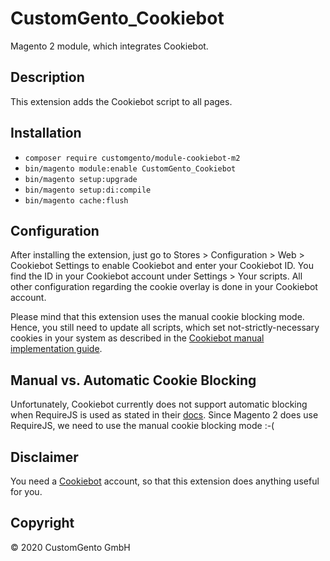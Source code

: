 # CustomGento_Cookiebot
Magento 2 module, which integrates Cookiebot.

## Description
This extension adds the Cookiebot script to all pages.

## Installation
- `composer require customgento/module-cookiebot-m2`
- `bin/magento module:enable CustomGento_Cookiebot`
- `bin/magento setup:upgrade`
- `bin/magento setup:di:compile`
- `bin/magento cache:flush`

## Configuration
After installing the extension, just go to Stores > Configuration > Web > Cookiebot Settings to enable Cookiebot and enter your Cookiebot ID. You find the ID in your Cookiebot account under Settings > Your scripts. All other configuration regarding the cookie overlay is done in your Cookiebot account.

Please mind that this extension uses the manual cookie blocking mode. Hence, you still need to update all scripts, which set not-strictly-necessary cookies in your system as described in the [Cookiebot manual implementation guide](https://www.cookiebot.com/en/manual-implementation/).

## Manual vs. Automatic Cookie Blocking
Unfortunately, Cookiebot currently does not support automatic blocking when RequireJS is used as stated in their [docs](https://support.cookiebot.com/hc/en-us/articles/360015039559-Installing-Cookiebot-in-Magento-2-3-4). Since Magento 2 does use RequireJS, we need to use the manual cookie blocking mode :-(

## Disclaimer
You need a [Cookiebot](https://www.cookiebot.com/) account, so that this extension does anything useful for you.

## Copyright
&copy; 2020 CustomGento GmbH
